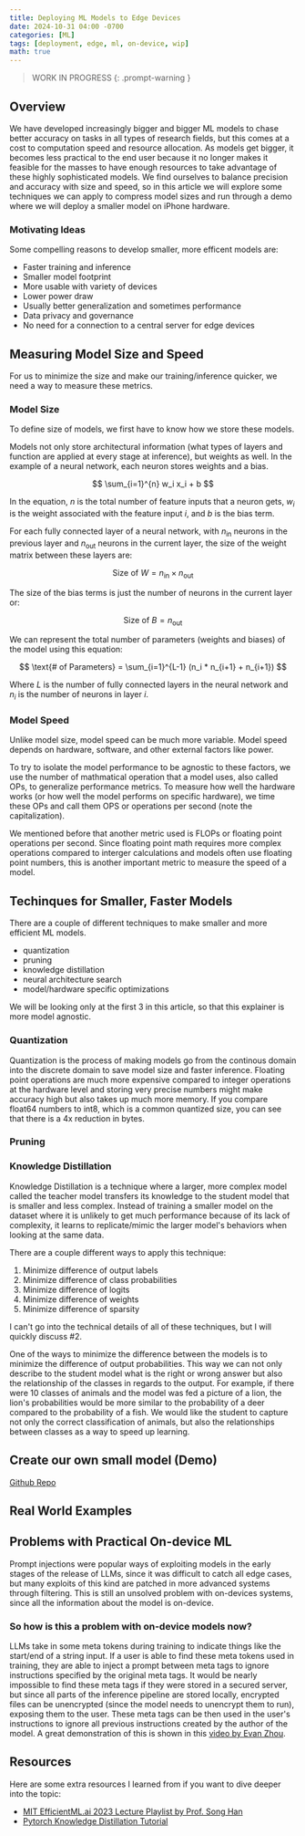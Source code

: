 ```yaml
---
title: Deploying ML Models to Edge Devices
date: 2024-10-31 04:00 -0700
categories: [ML]
tags: [deployment, edge, ml, on-device, wip]
math: true
---
```


<!-- markdownlint-capture -->
<!-- markdownlint-disable -->

> WORK IN PROGRESS
{: .prompt-warning }

<!-- markdownlint-restore -->

## Overview

We have developed increasingly bigger and bigger ML models to chase better accuracy on tasks in all types of research fields, but this comes at a cost to computation speed and resource allocation. As models get bigger, it becomes less practical to the end user because it no longer makes it feasible for the masses to have enough resources to take advantage of these highly sophisticated models. We find ourselves to balance precision and accuracy with size and speed, so in this article we will explore some techniques we can apply to compress model sizes and run through a demo where we will deploy a smaller model on iPhone hardware.

### Motivating Ideas

Some compelling reasons to develop smaller, more efficent models are:
- Faster training and inference
- Smaller model footprint
- More usable with variety of devices
- Lower power draw
- Usually better generalization and sometimes performance
- Data privacy and governance
- No need for a connection to a central server for edge devices

## Measuring Model Size and Speed

For us to minimize the size and make our training/inference quicker, we need a way to measure these metrics.

### Model Size

To define size of models, we first have to know how we store these models.

Models not only store architectural information (what types of layers and function are applied at every stage at inference), but weights as well.
In the example of a neural network, each neuron stores weights and a bias.

$$
    \sum_{i=1}^{n} w_i x_i + b
$$

In the equation, $n$ is the total number of feature inputs that a neuron gets, $w_i$ is the weight associated with the feature input $i$, and $b$ is the bias term.

For each fully connected layer of a neural network, with $n_{\text{in}}$ neurons in the previous layer and $n_{\text{out}}$ neurons in the current layer, the size of the weight matrix between these layers are: 

$$
    \text{Size of } W = n_{\text{in}} \times n_{\text{out}}
$$

The size of the bias terms is just the number of neurons in the current layer or:

$$
    \text{Size of } B = n_{\text{out}}
$$

We can represent the total number of parameters (weights and biases) of the model using this equation:

$$
    \text{# of Parameters} = \sum_{i=1}^{L-1} (n_i * n_{i+1} + n_{i+1})  
$$

Where $L$ is the number of fully connected layers in the neural network and $n_i$ is the number of neurons in layer $i$.

### Model Speed

Unlike model size, model speed can be much more variable. Model speed depends on hardware, software, and other external factors like power. 

To try to isolate the model performance to be agnostic to these factors, we use the number of mathmatical operation that a model uses, also called OPs, to generalize performance metrics. To measure how well the hardware works (or how well the model performs on specific hardware), we time these OPs and call them OPS or operations per second (note the capitalization).

We mentioned before that another metric used is FLOPs or floating point operations per second. Since floating point math requires more complex operations compared to interger calculations and models often use floating point numbers, this is another important metric to measure the speed of a model.


## Techinques for Smaller, Faster Models

There are a couple of different techniques to make smaller and more efficient ML models.

- quantization
- pruning
- knowledge distillation
- neural architecture search
- model/hardware specific optimizations

We will be looking only at the first 3 in this article, so that this explainer is more model agnostic.

### Quantization

Quantization is the process of making models go from the continous domain into the discrete domain to save model size and faster inference. Floating point operations are much more expensive compared to integer operations at the hardware level and storing very precise numbers might make accuracy high but also takes up much more memory. If you compare float64 numbers to int8, which is a common quantized size, you can see that there is a 4x reduction in bytes.

### Pruning

### Knowledge Distillation

Knowledge Distillation is a technique where a larger, more complex model called the teacher model transfers its knowledge to the student model that is smaller and less complex.
Instead of training a smaller model on the dataset where it is unlikely to get much performance because of its lack of complexity, it learns to replicate/mimic the larger model's behaviors
when looking at the same data. 

There are a couple different ways to apply this technique:

1. Minimize difference of output labels
2. Minimize difference of class probabilities
3. Minimize difference of logits
4. Minimize difference of weights
5. Minimize difference of sparsity

I can't go into the technical details of all of these techniques, but I will quickly discuss #2.

One of the ways to minimize the difference between the models is to minimize the difference of output probabilities. This way we can not only describe to the student model what is the right or wrong answer but also the relationship of the classes in regards to the output. For example, if there were 10 classes of animals and the model was fed a picture of a lion, the lion's probabilities would be more similar to the probability of a deer compared to the probability of a fish. We would like the student to capture not only the correct classification of animals, but also the relationships between classes as a way to speed up learning.

## Create our own small model (Demo)

[Github Repo](https://github.com/01bbae/Deploying-ML-Models-to-Edge-Devices)

## Real World Examples



## Problems with Practical On-device ML

 Prompt injections were popular ways of exploiting models in the early stages of the release of LLMs, since it was difficult to catch all edge cases, but many exploits of this kind are patched in more advanced systems through filtering. This is still an unsolved problem with on-devices systems, since all the information about the model is on-device.

### So how is this a problem with on-device models now?

LLMs take in some meta tokens during training to indicate things like the start/end of a string input. If a user is able to find these meta tokens used in training, they are able to inject a prompt between meta tags to ignore instructions specified by the original meta tags. It would be nearly impossible to find these meta tags if they were stored in a secured server, but since all parts of the inference pipeline are stored locally, encrypted files can be unencrypted (since the model needs to unencrypt them to run), exposing them to the user. These meta tags can be then used in the user's instructions to ignore all previous instructions created by the author of the model. A great demonstration of this is shown in this [video by Evan Zhou](https://youtu.be/i4Yba_JVFU8?si=TQ_74Ols7Mge0Zjr).

## Resources

Here are some extra resources I learned from if you want to dive deeper into the topic:

- [MIT EfficientML.ai 2023 Lecture Playlist by Prof. Song Han](https://youtube.com/playlist?list=PL80kAHvQbh-pT4lCkDT53zT8DKmhE0idB&si=3FD6_bPZo1Yg9-V9)
- [Pytorch Knowledge Distillation Tutorial](https://pytorch.org/tutorials/beginner/knowledge_distillation_tutorial.html)
